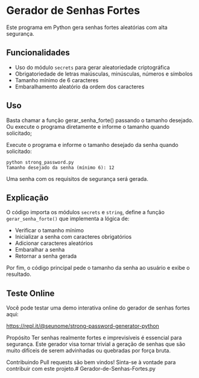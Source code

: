 # Gerador de Senhas Fortes

Este programa em Python gera senhas fortes aleatórias com alta segurança.

## Funcionalidades

- Uso do módulo `secrets` para gerar aleatoriedade criptográfica 
- Obrigatoriedade de letras maiúsculas, minúsculas, números e símbolos
- Tamanho mínimo de 6 caracteres
- Embaralhamento aleatório da ordem dos caracteres

## Uso 

Basta chamar a função gerar_senha_forte() passando o tamanho desejado. Ou execute o programa diretamente e informe o tamanho quando solicitado; 

Execute o programa e informe o tamanho desejado da senha quando solicitado:

```
python strong_password.py
Tamanho desejado da senha (mínimo 6): 12
```

Uma senha com os requisitos de segurança será gerada.

## Explicação

O código importa os módulos `secrets` e `string`, define a função `gerar_senha_forte()` que implementa a lógica de:

- Verificar o tamanho mínimo 
- Inicializar a senha com caracteres obrigatórios
- Adicionar caracteres aleatórios
- Embaralhar a senha
- Retornar a senha gerada

Por fim, o código principal pede o tamanho da senha ao usuário e exibe o resultado.

## Teste Online

Você pode testar uma demo interativa online do gerador de senhas fortes aqui:

https://repl.it/@seunome/strong-password-generator-python


Propósito
Ter senhas realmente fortes e imprevisíveis é essencial para segurança. Este gerador visa tornar trivial a geração de senhas que são muito difíceis de serem advinhadas ou quebradas por força bruta.



Contribuindo
Pull requests são bem vindos! Sinta-se à vontade para contribuir com este projeto.# Gerador-de-Senhas-Fortes.py
